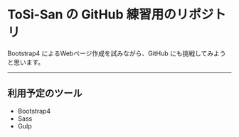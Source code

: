 # ToSi-San の GitHub 練習用のリポジトリ
Bootstrap4 によるWebページ作成を試みながら、GitHub にも挑戦してみようと思います。

---

## 利用予定のツール
* Bootstrap4
* Sass
* Gulp
